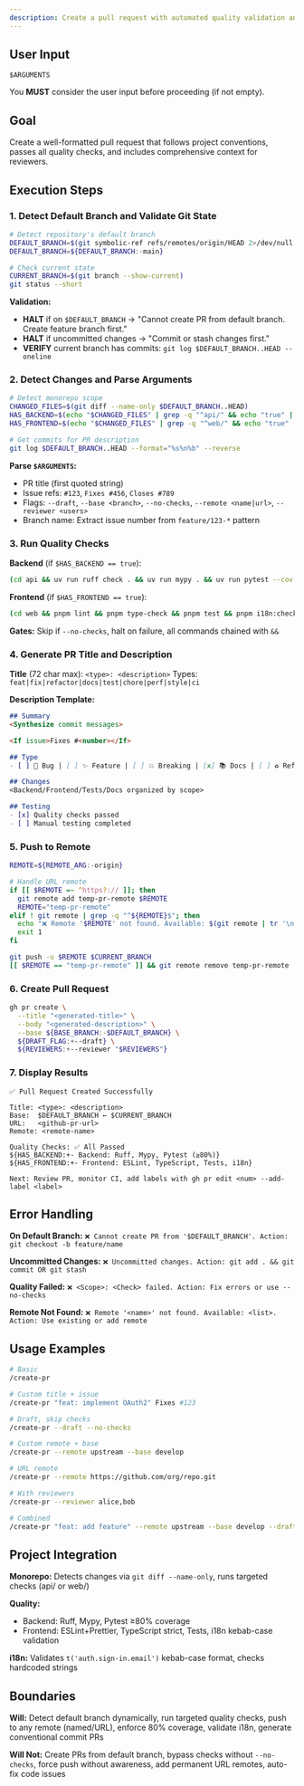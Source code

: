 ```yaml
---
description: Create a pull request with automated quality validation and conventional commit formatting
---
```


## User Input

```text
$ARGUMENTS
```

You **MUST** consider the user input before proceeding (if not empty).

## Goal

Create a well-formatted pull request that follows project conventions, passes all quality checks, and includes comprehensive context for reviewers.

## Execution Steps

### 1. Detect Default Branch and Validate Git State

```bash
# Detect repository's default branch
DEFAULT_BRANCH=$(git symbolic-ref refs/remotes/origin/HEAD 2>/dev/null | sed 's@^refs/remotes/origin/@@')
DEFAULT_BRANCH=${DEFAULT_BRANCH:-main}

# Check current state
CURRENT_BRANCH=$(git branch --show-current)
git status --short
```

**Validation:**
- **HALT** if on `$DEFAULT_BRANCH` → "Cannot create PR from default branch. Create feature branch first."
- **HALT** if uncommitted changes → "Commit or stash changes first."
- **VERIFY** current branch has commits: `git log $DEFAULT_BRANCH..HEAD --oneline`

### 2. Detect Changes and Parse Arguments

```bash
# Detect monorepo scope
CHANGED_FILES=$(git diff --name-only $DEFAULT_BRANCH..HEAD)
HAS_BACKEND=$(echo "$CHANGED_FILES" | grep -q "^api/" && echo "true" || echo "false")
HAS_FRONTEND=$(echo "$CHANGED_FILES" | grep -q "^web/" && echo "true" || echo "false")

# Get commits for PR description
git log $DEFAULT_BRANCH..HEAD --format="%s%n%b" --reverse
```

**Parse `$ARGUMENTS`:**
- PR title (first quoted string)
- Issue refs: `#123`, `Fixes #456`, `Closes #789`
- Flags: `--draft`, `--base <branch>`, `--no-checks`, `--remote <name|url>`, `--reviewer <users>`
- Branch name: Extract issue number from `feature/123-*` pattern

### 3. Run Quality Checks

**Backend** (if `$HAS_BACKEND == true`):
```bash
(cd api && uv run ruff check . && uv run mypy . && uv run pytest --cov --cov-report=term-missing --cov-fail-under=80)
```

**Frontend** (if `$HAS_FRONTEND == true`):
```bash
(cd web && pnpm lint && pnpm type-check && pnpm test && pnpm i18n:check)
```

**Gates:** Skip if `--no-checks`, halt on failure, all commands chained with `&&`

### 4. Generate PR Title and Description

**Title** (72 char max): `<type>: <description>`
Types: `feat|fix|refactor|docs|test|chore|perf|style|ci`

**Description Template:**
```markdown
## Summary
<Synthesize commit messages>

<If issue>Fixes #<number></If>

## Type
- [ ] 🐛 Bug | [ ] ✨ Feature | [ ] 💥 Breaking | [x] 📚 Docs | [ ] ♻️ Refactor | [ ] ⚡ Performance

## Changes
<Backend/Frontend/Tests/Docs organized by scope>

## Testing
- [x] Quality checks passed
- [ ] Manual testing completed
```

### 5. Push to Remote

```bash
REMOTE=${REMOTE_ARG:-origin}

# Handle URL remote
if [[ $REMOTE =~ ^https?:// ]]; then
  git remote add temp-pr-remote $REMOTE
  REMOTE="temp-pr-remote"
elif ! git remote | grep -q "^${REMOTE}$"; then
  echo "❌ Remote '$REMOTE' not found. Available: $(git remote | tr '\n' ', ')"
  exit 1
fi

git push -u $REMOTE $CURRENT_BRANCH
[[ $REMOTE == "temp-pr-remote" ]] && git remote remove temp-pr-remote
```

### 6. Create Pull Request

```bash
gh pr create \
  --title "<generated-title>" \
  --body "<generated-description>" \
  --base ${BASE_BRANCH:-$DEFAULT_BRANCH} \
  ${DRAFT_FLAG:+--draft} \
  ${REVIEWERS:+--reviewer "$REVIEWERS"}
```

### 7. Display Results

```
✅ Pull Request Created Successfully

Title: <type>: <description>
Base:  $DEFAULT_BRANCH ← $CURRENT_BRANCH
URL:   <github-pr-url>
Remote: <remote-name>

Quality Checks: ✅ All Passed
${HAS_BACKEND:+- Backend: Ruff, Mypy, Pytest (≥80%)}
${HAS_FRONTEND:+- Frontend: ESLint, TypeScript, Tests, i18n}

Next: Review PR, monitor CI, add labels with gh pr edit <num> --add-label <label>
```

## Error Handling

**On Default Branch:** `❌ Cannot create PR from '$DEFAULT_BRANCH'. Action: git checkout -b feature/name`

**Uncommitted Changes:** `❌ Uncommitted changes. Action: git add . && git commit OR git stash`

**Quality Failed:** `❌ <Scope>: <Check> failed. Action: Fix errors or use --no-checks`

**Remote Not Found:** `❌ Remote '<name>' not found. Available: <list>. Action: Use existing or add remote`

## Usage Examples

```bash
# Basic
/create-pr

# Custom title + issue
/create-pr "feat: implement OAuth2" Fixes #123

# Draft, skip checks
/create-pr --draft --no-checks

# Custom remote + base
/create-pr --remote upstream --base develop

# URL remote
/create-pr --remote https://github.com/org/repo.git

# With reviewers
/create-pr --reviewer alice,bob

# Combined
/create-pr "feat: add feature" --remote upstream --base develop --draft --reviewer alice
```

## Project Integration

**Monorepo:** Detects changes via `git diff --name-only`, runs targeted checks (api/ or web/)

**Quality:**
- Backend: Ruff, Mypy, Pytest ≥80% coverage
- Frontend: ESLint+Prettier, TypeScript strict, Tests, i18n kebab-case validation

**i18n:** Validates `t('auth.sign-in.email')` kebab-case format, checks hardcoded strings

## Boundaries

**Will:** Detect default branch dynamically, run targeted quality checks, push to any remote (named/URL), enforce 80% coverage, validate i18n, generate conventional commit PRs

**Will Not:** Create PRs from default branch, bypass checks without `--no-checks`, force push without awareness, add permanent URL remotes, auto-fix code issues
